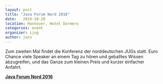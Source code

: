 ```yaml
---
layout: post
title: "Java Forum Nord 2016"
date:   2016-10-20
location: Hannover, Hotel Dormero 
categories: event
organizer: ijug
author: jens
---
```


Zum zweiten Mal findet die Konferenz der norddeutschen JUGs statt. Euro Chance viele Speaker an einem Tag zu hören
und geballtes Wissen abzugreifen, und das Ganze zum kleinen Preis und kurzer einfacher Anfahrt.

**[Java Forum Nord 2016](http://javaforumnord.de/)**
